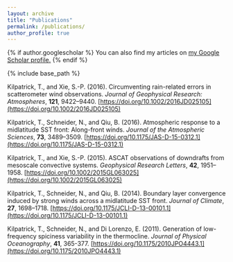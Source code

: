 ```yaml
---
layout: archive
title: "Publications"
permalink: /publications/
author_profile: true
---
```


{% if author.googlescholar %}
  You can also find my articles on <u><a href="{{author.googlescholar}}">my Google Scholar profile</a>.</u>
{% endif %}


{% include base_path %}

Kilpatrick, T., and Xie, S.-P. (2016). Circumventing rain-related errors in scatterometer wind observations. <i>Journal of Geophysical Research: Atmospheres</i>, <b>121</b>, 9422–9440. [https://doi.org/10.1002/2016JD025105](https://doi.org/10.1002/2016JD025105)

Kilpatrick, T., Schneider, N., and Qiu, B. (2016). Atmospheric response to a midlatitude SST front: Along-front winds. <i>Journal of the Atmospheric Sciences</i>, <b>73</b>, 3489–3509. [https://doi.org/10.1175/JAS-D-15-0312.1](https://doi.org/10.1175/JAS-D-15-0312.1)

Kilpatrick, T., and Xie, S.-P. (2015). ASCAT observations of downdrafts from mesoscale convective systems. <i>Geophysical Research Letters</i>, <b>42</b>, 1951–1958. [https://doi.org/10.1002/2015GL063025](https://doi.org/10.1002/2015GL063025)

Kilpatrick, T., Schneider, N., and Qiu, B. (2014). Boundary layer convergence induced by strong winds across a midlatitude SST front. <i>Journal of Climate</i>, <b>27</b>, 1698–1718. [https://doi.org/10.1175/JCLI-D-13-00101.1](https://doi.org/10.1175/JCLI-D-13-00101.1)

Kilpatrick, T., Schneider, N., and Di Lorenzo, E. (2011). Generation of low-frequency spiciness variability in the thermocline. <i>Journal of Physical Oceanography</i>, <b>41</b>, 365-377. [https://doi.org/10.1175/2010JPO4443.1](https://doi.org/10.1175/2010JPO4443.1)


